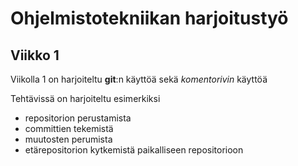 # Ohjelmistotekniikan harjoitustyö

## Viikko 1

Viikolla 1 on harjoiteltu **git**:n käyttöä sekä *komentorivin* käyttöä

Tehtävissä on harjoiteltu esimerkiksi 
- repositorion perustamista
- committien tekemistä
- muutosten perumista
- etärepositorion kytkemistä paikalliseen repositorioon

